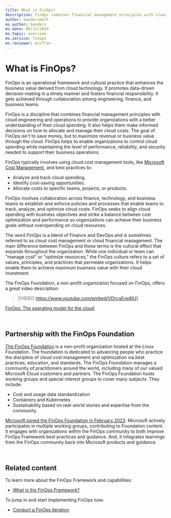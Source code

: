 ```yaml
---
title: What is FinOps?
description: FinOps combines financial management principles with cloud engineering and operations to provide organizations with a better understanding of their cloud spending. It also helps them make informed decisions on how to allocate and manage their cloud costs.
author: bandersmsft
ms.author: banders
ms.date: 06/11/2024
ms.topic: overview
ms.service: finops
ms.reviewer: micflan
---
```


<!-- markdownlint-disable-next-line MD025 -->
# What is FinOps?

FinOps is an operational framework and cultural practice that enhances the business value derived from cloud technology. It promotes data-driven decision-making in a timely manner and fosters financial responsibility. It gets achieved through collaboration among engineering, finance, and business teams.

FinOps is a discipline that combines financial management principles with cloud engineering and operations to provide organizations with a better understanding of their cloud spending. It also helps them make informed decisions on how to allocate and manage their cloud costs. The goal of FinOps isn't to save money, but to maximize revenue or business value through the cloud. FinOps helps to enable organizations to control cloud spending while maintaining the level of performance, reliability, and security needed to support their business operations.

FinOps typically involves using cloud cost management tools, like [Microsoft Cost Management](https://aka.ms/costmgmt/docs), and best practices to:

- Analyze and track cloud spending.
- Identify cost-saving opportunities.
- Allocate costs to specific teams, projects, or products.

FinOps involves collaboration across finance, technology, and business teams to establish and enforce policies and processes that enable teams to track, analyze, and optimize cloud costs. FinOps seeks to align cloud spending with business objectives and strike a balance between cost optimization and performance so organizations can achieve their business goals without overspending on cloud resources.

The word _FinOps_ is a blend of Finance and DevOps and is sometimes referred to as cloud cost management or cloud financial management. The main difference between FinOps and these terms is the cultural effect that expands throughout the organization. While one individual or team can "manage cost" or "optimize resources," the FinOps culture refers to a set of values, principles, and practices that permeate organizations. It helps enable them to achieve maximum business value with their cloud investment.

The FinOps Foundation, a non-profit organization focused on FinOps, offers a great video description:

> [!VIDEO https://www.youtube.com/embed/VDrcgEne6lU]

[FinOps: The operating model for the cloud](https://www.youtube.com/watch?v=VDrcgEne6lU)

<br>

## Partnership with the FinOps Foundation

[The FinOps Foundation](https://finops.org/) is a non-profit organization hosted at the Linux Foundation. The foundation is dedicated to advancing people who practice the discipline of cloud cost management and optimization via best practices, education, and standards. The FinOps Foundation manages a community of practitioners around the world, including many of our valued Microsoft Cloud customers and partners. The FinOps Foundation hosts working groups and special interest groups to cover many subjects. They include:

- Cost and usage data standardization
- Containers and Kubernetes
- Sustainability based on real-world stories and expertise from the community

[Microsoft joined the FinOps Foundation in February 2023](https://azure.microsoft.com/blog/microsoft-joins-the-finops-foundation/). Microsoft actively participates in multiple working groups, contributing to Foundation content. It engages with organizations within the FinOps community to both improve FinOps Framework best practices and guidance. And, it integrates learnings from the FinOps community back into Microsoft products and guidance.

<br>

## Related content

To learn more about the FinOps Framework and capabilities:

- [What is the FinOps Framework?](./framework/finops-framework.md)

To jump in and start implementing FinOps now:

- [Conduct a FinOps iteration](./conduct-an-iteration.md)

<br>

